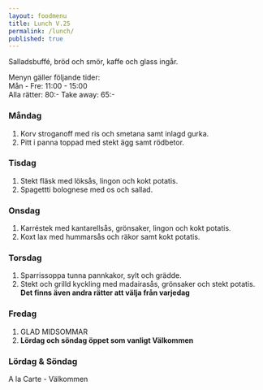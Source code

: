 ```yaml
---
layout: foodmenu
title: Lunch V.25
permalink: /lunch/
published: true
---
```

Salladsbuffé, bröd och smör, kaffe och glass ingår.

Menyn gäller följande tider:  
Mån - Fre: 11:00 - 15:00  
Alla rätter: 80:- Take away: 65:- 

### Måndag

1. Korv stroganoff med ris och smetana samt inlagd gurka.
2. Pitt i panna toppad med stekt ägg samt rödbetor.

### Tisdag

1. Stekt fläsk med löksås, lingon och kokt potatis.
2. Spagettti bolognese med os och sallad.


### Onsdag

1. Karréstek med kantarellsås, grönsaker, lingon och kokt potatis.
2. Koxt lax med hummarsås och räkor samt kokt potatis.


### Torsdag
 1. Sparrissoppa tunna pannkakor, sylt och grädde.
 2. Stekt och grilld kyckling med madairasås, grönsaker och stekt potatis.
    **Det finns även andra rätter att välja från varjedag**

### Fredag

1. GLAD MIDSOMMAR
2. **Lördag och söndag öppet som vanligt Välkommen**

  

### Lördag & Söndag
A la Carte - Välkommen
